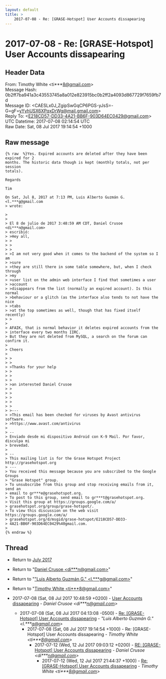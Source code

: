 ```yaml
---
layout: default
title: >
    2017-07-08 - Re: [GRASE-Hotspot] User Accounts dissapearing
---
```


# 2017-07-08 - Re: [GRASE-Hotspot] User Accounts dissapearing

## Header Data

From: Timothy White \<ti***8@gmail.com\><br>
Message Hash: 0b2ff7ba941a3c43553745a8a012e823915bc0b2ff2a4093d867729f7659fb7d<br>
Message ID: \<CAESLx0J_ZgipSwGqCP6PGS-yJsS=-G=gF=yYyhUSX6XPqxDrWg@mail.gmail.com\><br>
Reply To: \<E218CD57-DD33-4A21-BB6F-903D64EC0429@gmail.com\><br>
UTC Datetime: 2017-07-08 02:14:54 UTC<br>
Raw Date: Sat, 08 Jul 2017 19:14:54 +1000<br>

## Raw message

```
{% raw  %}Yes. Expired accounts are deleted after they have been expired for 2
months. The historic data though is kept (monthly totals, not per session
totals).

Regards

Tim

On Sat, Jul 8, 2017 at 7:13 PM, Luis Alberto Guzmán G. <l.***g@gmail.com
> wrote:

>
>
> El 8 de julio de 2017 3:48:59 AM CDT, Daniel Crusoe <di***n@gmail.com>
> escribió:
> >Hey all,
> >
> >
> >
> >I am not very good when it comes to the backend of the system so I am
> >sure
> >they are still there in some table somewhere, but, when I check through
> >my
> >user list on the admin web interface I find that sometimes a user
> >account
> >disappears from the list (normally an expired account). Is this normal
> >behaviour or a glitch (as the interface also tends to not have the nice
> >tabs
> >at the top sometimes as well, though that has fixed itself recently)
> >
>
> AFAIK, that is normal behavior it deletes expired accounts from the
> interface every two months IIRC.
> But they are not deleted from MySQL, a search on the forum can confirm it.
>
> Cheers
>
> >
> >
> >Thanks for your help
> >
> >
> >
> >an interested Daniel Crusoe
> >
> >
> >
> >
> >
> >---
> >This email has been checked for viruses by Avast antivirus software.
> >https://www.avast.com/antivirus
>
> --
> Enviado desde mi dispositivo Android con K-9 Mail. Por favor, disculpa mi
> brevedad.
>
> --
> This mailing list is for the Grase Hotspot Project http://grasehotspot.org
> ---
> You received this message because you are subscribed to the Google Groups
> "Grase Hotspot" group.
> To unsubscribe from this group and stop receiving emails from it, send an
> email to gr***e@grasehotspot.org.
> To post to this group, send email to gr***t@grasehotspot.org.
> Visit this group at https://groups.google.com/a/
> grasehotspot.org/group/grase-hotspot/.
> To view this discussion on the web visit https://groups.google.com/a/
> grasehotspot.org/d/msgid/grase-hotspot/E218CD57-DD33-
> 4A21-BB6F-903D64EC0429%40gmail.com.
>
{% endraw %}
```

## Thread

+ Return to [July 2017](/archive/2017/07)

+ Return to "[Daniel Crusoe <di***n<span>@</span>gmail.com>](/authors/di___n_at_gmail_com)"
+ Return to "["Luis Alberto Guzmán G." <l.***g<span>@</span>gmail.com>](/authors/l____g_at_gmail_com)"
+ Return to "[Timothy White <ti***8<span>@</span>gmail.com>](/authors/ti___8_at_gmail_com)"

+ 2017-07-08 (Sat, 08 Jul 2017 10:48:59 +0200) - [User Accounts dissapearing](/archive/2017/07/6f04b7518acfae873be23cec2569be5d781ac5cfae111502c568e7c271bdced3) - _Daniel Crusoe \<di***n@gmail.com\>_
  + 2017-07-08 (Sat, 08 Jul 2017 04:13:08 -0500) - [Re: [GRASE-Hotspot] User Accounts dissapearing](/archive/2017/07/aa2cc92d13ea22657cce6a00f062a8d8172445e7fcbeee769d008be0cf3decda) - _"Luis Alberto Guzmán G." \<l.***g@gmail.com\>_
    + 2017-07-08 (Sat, 08 Jul 2017 19:14:54 +1000) - Re: [GRASE-Hotspot] User Accounts dissapearing - _Timothy White \<ti***8@gmail.com\>_
      + 2017-07-12 (Wed, 12 Jul 2017 09:03:12 +0200) - [RE: [GRASE-Hotspot] User Accounts dissapearing](/archive/2017/07/1e322bfb0f34658d1493b26fc84ee5973014a4efdfc72c031220048fa1302fd8) - _Daniel Crusoe \<di***n@gmail.com\>_
        + 2017-07-12 (Wed, 12 Jul 2017 21:44:37 +1000) - [Re: [GRASE-Hotspot] User Accounts dissapearing](/archive/2017/07/524399e4a899b8dce51f8c5d95f59f7571ef52a7d46b1873d6f8d9673661425a) - _Timothy White \<ti***8@gmail.com\>_

